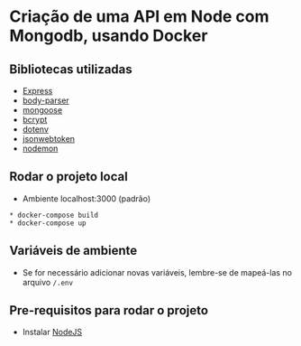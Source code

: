 # Criação de uma API em Node com Mongodb, usando Docker


## Bibliotecas utilizadas
* [Express](https://expressjs.com/pt-br/)
* [body-parser](https://github.com/expressjs/body-parser)
* [mongoose](https://mongoosejs.com/)
* [bcrypt](https://www.npmjs.com/package/bcrypt)
* [dotenv](https://www.npmjs.com/package/dotenv)
* [jsonwebtoken](https://www.npmjs.com/package/jsonwebtoken)
* [nodemon](https://www.npmjs.com/package/nodemon)


## Rodar o projeto local

* Ambiente localhost:3000 (padrão)

```shell
* docker-compose build
* docker-compose up
```

## Variáveis de ambiente

* Se for necessário adicionar novas variáveis, lembre-se de mapeá-las no arquivo `/.env`

## Pre-requisitos para rodar o projeto
* Instalar [NodeJS](https://www.docker.com/)

